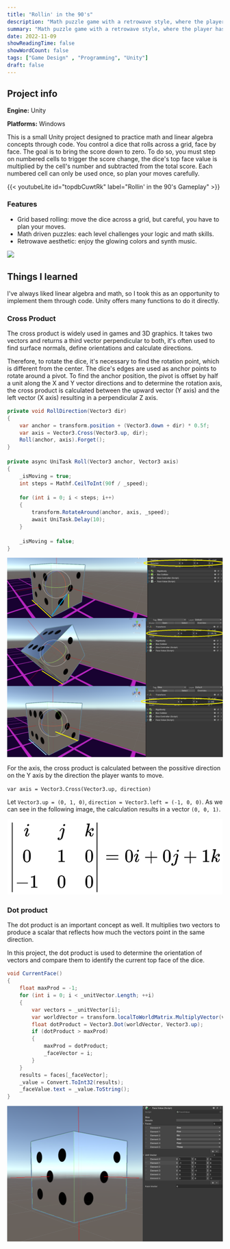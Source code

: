 ```yaml
---
title: "Rollin' in the 90's"
description: "Math puzzle game with a retrowave style, where the player has to roll a dice in order to get the score down to zero."
summary: "Math puzzle game with a retrowave style, where the player has to roll a dice in order to get the score down to zero."
date: 2022-11-09
showReadingTime: false
showWordCount: false
tags: ["Game Design" , "Programming", "Unity"]
draft: false
---
```


## Project info

__Engine:__ Unity

__Platforms:__ Windows

This is a small Unity project designed to practice math and linear algebra concepts through code. You control a dice that rolls across a grid, face by face. The goal is to bring the score down to zero. To do so, you must step on numbered cells to trigger the score change, the dice's top face value is multiplied by the cell's number and subtracted from the total score. Each numbered cell can only be used once, so plan your moves carefully.

{{< youtubeLite id="topdbCuwtRk" label="Rollin' in the 90's Gameplay" >}}

### Features

- Grid based rolling: move the dice across a grid, but careful, you have to plan your moves.
- Math driven puzzles: each level challenges your logic and math skills.
- Retrowave aesthetic: enjoy the glowing colors and synth music.

<img src="roll.gif" width="500"/>

## Things I learned

I've always liked linear algebra and math, so I took this as an opportunity to implement them through code. Unity offers many functions to do it directly.

### Cross Product
The cross product is widely used in games and 3D graphics. It takes two vectors and returns a third vector perpendicular to both, it's often used to find surface normals, define orientations and calculate directions.

Therefore, to rotate the dice, it's necessary to find the rotation point, which is different from the center. The dice's edges are used as anchor points to rotate around a pivot. To find the anchor position, the pivot is offset by half a unit along the X and Y vector directions and to determine the rotation axis, the cross product is calculated between the upward vector (Y axis) and the left vector (X axis) resulting in a perpendicular Z axis.

```csharp
private void RollDirection(Vector3 dir)
{    
    var anchor = transform.position + (Vector3.down + dir) * 0.5f;
    var axis = Vector3.Cross(Vector3.up, dir);
    Roll(anchor, axis).Forget();
}

private async UniTask Roll(Vector3 anchor, Vector3 axis)
{
    _isMoving = true;
    int steps = Mathf.CeilToInt(90f / _speed);

    for (int i = 0; i < steps; i++)
    {
        transform.RotateAround(anchor, axis, _speed);
        await UniTask.Delay(10);
    }

    _isMoving = false;
}
```
![Dice rotation](rotation.png)

For the axis, the cross product is calculated between the possitive direction on the Y axis by the direction the player wants to move.

`var axis = Vector3.Cross(Vector3.up, direction)`

Let `Vector3.up = (0, 1, 0)`, `direction = Vector3.left = (-1, 0, 0)`. As we can see in the following image, the calculation results in a vector `(0, 0, 1)`.

![Cross product calculation](cross.png)

### Dot product

The dot product is an important concept as well. It multiplies two vectors to produce a scalar that reflects how much the vectors point in the same direction.

In this project, the dot product is used to determine the orientation of vectors and compare them to identify the current top face of the dice.

```csharp
void CurrentFace()
{
    float maxProd = -1;
    for (int i = 0; i < _unitVector.Length; ++i)
    {
        var vectors = _unitVector[i];
        var worldVector = transform.localToWorldMatrix.MultiplyVector(vectors);
        float dotProduct = Vector3.Dot(worldVector, Vector3.up);
        if (dotProduct > maxProd)
        {
            maxProd = dotProduct;
            _faceVector = i;
        }
    }
    results = faces[_faceVector];
    _value = Convert.ToInt32(results);
    _faceValue.text = _value.ToString();
}
```

![Dice vectors](dicevectors.png)

[def]: roll.gif